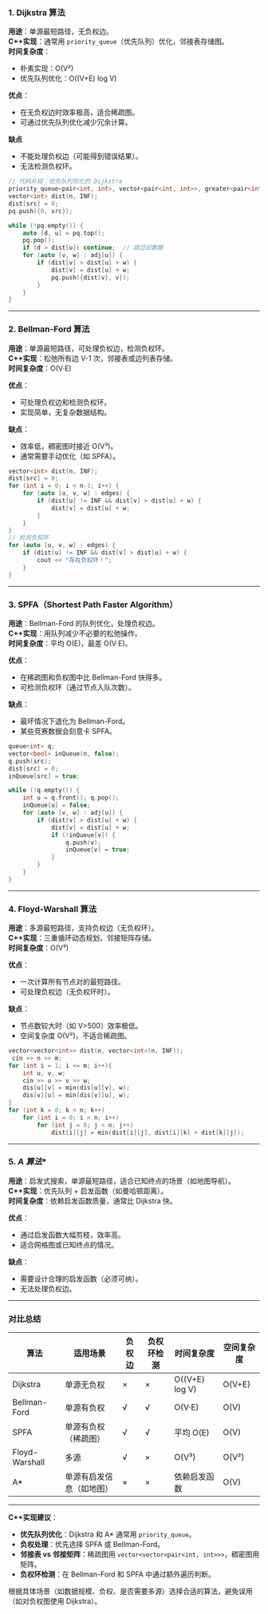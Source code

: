 ### 1. **Dijkstra 算法**
**用途**：单源最短路径，无负权边。  
**C++实现**：通常用 `priority_queue`（优先队列）优化，邻接表存储图。  
**时间复杂度**：  
- 朴素实现：O(V²)  
- 优先队列优化：O((V+E) log V)  

**优点**：  
- 在无负权边时效率极高，适合稀疏图。  
- 可通过优先队列优化减少冗余计算。  

**缺点**  
- 不能处理负权边（可能得到错误结果）。  
- 无法检测负权环。  

```cpp
// 代码片段：优先队列优化的 Dijkstra
priority_queue<pair<int, int>, vector<pair<int, int>>, greater<pair<int, int>>> pq;
vector<int> dist(n, INF);
dist[src] = 0;
pq.push({0, src});

while (!pq.empty()) {
    auto [d, u] = pq.top();
    pq.pop();
    if (d > dist[u]) continue;  // 跳过旧数据
    for (auto [v, w] : adj[u]) {
        if (dist[v] > dist[u] + w) {
            dist[v] = dist[u] + w;
            pq.push({dist[v], v});
        }
    }
}
```

---

### 2. **Bellman-Ford 算法**
**用途**：单源最短路径，可处理负权边，检测负权环。  
**C++实现**：松弛所有边 V-1 次，邻接表或边列表存储。  
**时间复杂度**：O(V·E)  

**优点**：  
- 可处理负权边和检测负权环。  
- 实现简单，无复杂数据结构。  

**缺点**：  
- 效率低，稠密图时接近 O(V³)。  
- 通常需要手动优化（如 SPFA）。  

```cpp
vector<int> dist(n, INF);
dist[src] = 0;
for (int i = 0; i < n-1; i++) {
    for (auto [u, v, w] : edges) {
        if (dist[u] != INF && dist[v] > dist[u] + w) {
            dist[v] = dist[u] + w;
        }
    }
}
// 检测负权环
for (auto [u, v, w] : edges) {
    if (dist[u] != INF && dist[v] > dist[u] + w) {
        cout << "存在负权环！";
    }
}
```

---

### 3. **SPFA（Shortest Path Faster Algorithm）**
**用途**：Bellman-Ford 的队列优化，处理负权边。  
**C++实现**：用队列减少不必要的松弛操作。  
**时间复杂度**：平均 O(E)，最差 O(V·E)。  

**优点**：  
- 在稀疏图和负权图中比 Bellman-Ford 快得多。  
- 可检测负权环（通过节点入队次数）。  

**缺点**：  
- 最坏情况下退化为 Bellman-Ford。  
- 某些竞赛数据会刻意卡 SPFA。  

```cpp
queue<int> q;
vector<bool> inQueue(n, false);
q.push(src);
dist[src] = 0;
inQueue[src] = true;

while (!q.empty()) {
    int u = q.front(); q.pop();
    inQueue[u] = false;
    for (auto [v, w] : adj[u]) {
        if (dist[v] > dist[u] + w) {
            dist[v] = dist[u] + w;
            if (!inQueue[v]) {
                q.push(v);
                inQueue[v] = true;
            }
        }
    }
}
```

---

### 4. **Floyd-Warshall 算法**
**用途**：多源最短路径，支持负权边（无负权环）。  
**C++实现**：三重循环动态规划，邻接矩阵存储。  
**时间复杂度**：O(V³)  

**优点**：  
- 一次计算所有节点对的最短路径。  
- 可处理负权边（无负权环时）。  

**缺点**：  
- 节点数较大时（如 V>500）效率极低。  
- 空间复杂度 O(V²)，不适合稀疏图。  

```cpp
vector<vector<int>> dist(n, vector<int>(n, INF));
 cin >> n >> m;
for (int i = 1; i <= m; i++){
    int u, v, w;
    cin >> u >> v >> w;
    dis[u][v] = min(dis[u][v], w);
    dis[v][u] = min(dis[v][u], w);
}
for (int k = 0; k < n; k++)
    for (int i = 0; i < n; i++)
        for (int j = 0; j < n; j++)
            dist[i][j] = min(dist[i][j], dist[i][k] + dist[k][j]);
```

---

### 5. **A* 算法**
**用途**：启发式搜索，单源最短路径，适合已知终点的场景（如地图导航）。  
**C++实现**：优先队列 + 启发函数（如曼哈顿距离）。  
**时间复杂度**：依赖启发函数质量，通常比 Dijkstra 快。  

**优点**：  
- 通过启发函数大幅剪枝，效率高。  
- 适合网格图或已知终点的情况。  

**缺点**：  
- 需要设计合理的启发函数（必须可纳）。  
- 无法处理负权边。  

---

### **对比总结**
| 算法           | 适用场景                 | 负权边 | 负权环检测 | 时间复杂度     | 空间复杂度 |
| -------------- | ------------------------ | ------ | ---------- | -------------- | ---------- |
| Dijkstra       | 单源无负权               | ×      | ×          | O((V+E) log V) | O(V+E)     |
| Bellman-Ford   | 单源有负权               | √      | √          | O(V·E)         | O(V)       |
| SPFA           | 单源有负权（稀疏图）     | √      | √          | 平均 O(E)      | O(V)       |
| Floyd-Warshall | 多源                     | √      | ×          | O(V³)          | O(V²)      |
| A*             | 单源有启发信息（如地图） | ×      | ×          | 依赖启发函数   | O(V)       |

---

**C++实现建议**：  
- **优先队列优化**：Dijkstra 和 A* 通常用 `priority_queue`。  
- **负权处理**：优先选择 SPFA 或 Bellman-Ford。  
- **邻接表 vs 邻接矩阵**：稀疏图用 `vector<vector<pair<int, int>>>`，稠密图用矩阵。  
- **负权环检测**：在 Bellman-Ford 和 SPFA 中通过额外遍历判断。  

根据具体场景（如数据规模、负权、是否需要多源）选择合适的算法，避免误用（如对负权图使用 Dijkstra）。